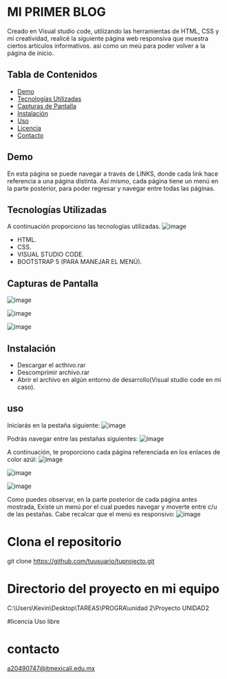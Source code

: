 # MI PRIMER BLOG
Creado en Visual studio code, utilizando las herramientas de
HTML, CSS y mí creatividad, realicé la siguiente página web
responsiva que muestra ciertos artículos informativos.
así como un meú para poder volver a la página de inicio.
## Tabla de Contenidos

- [Demo](#demo)
- [Tecnologías Utilizadas](#tecnologías-utilizadas)
- [Capturas de Pantalla](#capturas-de-pantalla)
- [Instalación](#instalación)
- [Uso](#uso)
- [Licencia](#licencia)
- [Contacto](#contacto)

## Demo

En esta página se puede navegar a través de LINKS, donde 
cada link hace referencia a una página distinta.
Así mismo, cada página tiene un menú en la parte posterior,
para poder regresar y navegar entre todas las páginas.

## Tecnologías Utilizadas

A continuación proporciono las tecnologías utilizadas.
![image](https://github.com/KevinMMF23/BLOG_RESPONSIVO/assets/105268123/c5320393-f5f7-430c-a028-d2679c4f157f)

- HTML.  
- CSS.
- VISUAL STUDIO CODE.
- BOOTSTRAP 5 (PARA MANEJAR EL MENÚ).

## Capturas de Pantalla

![image](https://github.com/KevinMMF23/BLOG_RESPONSIVO/assets/105268123/e0060cd2-f571-4a4b-be09-6677f7a38a76)

![image](https://github.com/KevinMMF23/BLOG_RESPONSIVO/assets/105268123/a83243de-429f-4a1e-bde9-b740555d5b26)

![image](https://github.com/KevinMMF23/BLOG_RESPONSIVO/assets/105268123/6f6eea4a-cc94-450f-885a-cb56ddf9badc)

## Instalación

- Descargar el acthivo.rar
- Descomprimir archivo.rar
- Abrir el archivo en algún entorno de desarrollo(Visual studio code en mi caso).
## uso
Iniciarás en la pestaña siguiente:
![image](https://github.com/KevinMMF23/BLOG_RESPONSIVO/assets/105268123/338b1c64-970e-4921-ba4a-bbab94118477)

Podrás navegar entre las pestañas siguientes:
![image](https://github.com/KevinMMF23/BLOG_RESPONSIVO/assets/105268123/3a7ed1a8-aae1-40b1-bac5-545e03e2cafc)

A continuación, te proporciono cada página referenciada en los enlaces de color azúl:
![image](https://github.com/KevinMMF23/BLOG_RESPONSIVO/assets/105268123/f8f4111c-ac2d-4629-802f-87739545c6c6)

![image](https://github.com/KevinMMF23/BLOG_RESPONSIVO/assets/105268123/a81f76fb-dd7e-4046-bdbc-9779d23190e6)

![image](https://github.com/KevinMMF23/BLOG_RESPONSIVO/assets/105268123/bbb3d732-e027-4044-b2d5-120e3e5d35c9)

Como puedes observar, en la parte posterior de cada página antes mostrada,
Existe un menú por el cual puedes navegar y moverte entre c/u de las pestañas.
Cabe recalcar que el menú es responsivo:
![image](https://github.com/KevinMMF23/BLOG_RESPONSIVO/assets/105268123/d51c8329-a9d4-4e84-b154-aa26ba32156d)

# Clona el repositorio
git clone https://github.com/tuusuario/tuprojecto.git

# Directorio del proyecto en mi equipo
C:\Users\Kevin\Desktop\TAREAS\PROGRA\unidad 2\Proyecto UNIDAD2

#licencia
Uso libre

# contacto
a20490747@itmexicali.edu.mx
